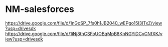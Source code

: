 # NM-salesforces

https://drive.google.com/file/d/1nGoSP_7fs0h1JB2040_wEPgo15I3ITxZ/view?usp=drivesdk
https://drive.google.com/file/d/1iNj8thCSFoUOBqMpB8KnNGYiDCvCNfXK/view?usp=drivesdk
